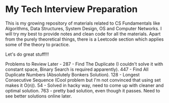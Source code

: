 # My Tech Interview Preparation
This is my growing repository of materials related to CS Fundamentals like Algorithms, Data Structures, System Design, OS and Computer Networks. I will try my best to provide notes and clean code for all the materials. Apart from the purely theoretical things, there is a Leetcode section which applies some of the theory to practice.

Let's do great stuff!!!

Problems to Review Later -
287 - Find The Duplicate (I couldn't solve it with constant space, Binary Search is required apparently).
447 - Find All Duplicate Numbers (Absolutely Bonkers Solution).
128 - Longest Consecutive Sequence (Cool problem but I'm not convinced that using set makes it O(n)).
54 - Solved in hacky way, need to come up with cleaner and optimal solution.
763 - pretty bad solution, even though it passes. Need to see better solutions online later.

